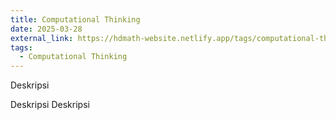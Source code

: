 ```yaml
---
title: Computational Thinking
date: 2025-03-28
external_link: https://hdmath-website.netlify.app/tags/computational-thinking/
tags:
  - Computational Thinking
---
```


Deskripsi

<!--more-->
Deskripsi
Deskripsi